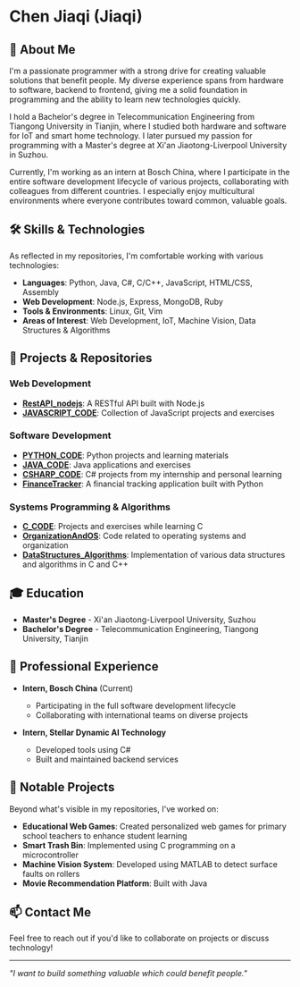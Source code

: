 # Chen Jiaqi (Jiaqi)

## 👋 About Me

I'm a passionate programmer with a strong drive for creating valuable solutions that benefit people. My diverse experience spans from hardware to software, backend to frontend, giving me a solid foundation in programming and the ability to learn new technologies quickly.

I hold a Bachelor's degree in Telecommunication Engineering from Tiangong University in Tianjin, where I studied both hardware and software for IoT and smart home technology. I later pursued my passion for programming with a Master's degree at Xi'an Jiaotong-Liverpool University in Suzhou.

Currently, I'm working as an intern at Bosch China, where I participate in the entire software development lifecycle of various projects, collaborating with colleagues from different countries. I especially enjoy multicultural environments where everyone contributes toward common, valuable goals.

## 🛠️ Skills & Technologies

As reflected in my repositories, I'm comfortable working with various technologies:

- **Languages**: Python, Java, C#, C/C++, JavaScript, HTML/CSS, Assembly
- **Web Development**: Node.js, Express, MongoDB, Ruby
- **Tools & Environments**: Linux, Git, Vim
- **Areas of Interest**: Web Development, IoT, Machine Vision, Data Structures & Algorithms

## 🚀 Projects & Repositories

### Web Development
- [**RestAPI_nodejs**](https://github.com/kvreinzapp/RestAPI_nodejs): A RESTful API built with Node.js
- [**JAVASCRIPT_CODE**](https://github.com/kvreinzapp/JAVASCRIPT_CODE): Collection of JavaScript projects and exercises

### Software Development
- [**PYTHON_CODE**](https://github.com/kvreinzapp/PYTHON_CODE): Python projects and learning materials
- [**JAVA_CODE**](https://github.com/kvreinzapp/JAVA_CODE): Java applications and exercises
- [**CSHARP_CODE**](https://github.com/kvreinzapp/CSHARP_CODE): C# projects from my internship and personal learning
- [**FinanceTracker**](https://github.com/kvreinzapp/FinanceTracker): A financial tracking application built with Python

### Systems Programming & Algorithms
- [**C_CODE**](https://github.com/kvreinzapp/C_CODE): Projects and exercises while learning C
- [**OrganizationAndOS**](https://github.com/kvreinzapp/OrganizationAndOS): Code related to operating systems and organization
- [**DataStructures_Algorithms**](https://github.com/kvreinzapp/DataStructures_Algorithms): Implementation of various data structures and algorithms in C and C++

## 🎓 Education

- **Master's Degree** - Xi'an Jiaotong-Liverpool University, Suzhou
- **Bachelor's Degree** - Telecommunication Engineering, Tiangong University, Tianjin

## 💼 Professional Experience

- **Intern, Bosch China** (Current)
  - Participating in the full software development lifecycle
  - Collaborating with international teams on diverse projects

- **Intern, Stellar Dynamic AI Technology**
  - Developed tools using C#
  - Built and maintained backend services

## 🌟 Notable Projects

Beyond what's visible in my repositories, I've worked on:

- **Educational Web Games**: Created personalized web games for primary school teachers to enhance student learning
- **Smart Trash Bin**: Implemented using C programming on a microcontroller
- **Machine Vision System**: Developed using MATLAB to detect surface faults on rollers
- **Movie Recommendation Platform**: Built with Java

## 📫 Contact Me

Feel free to reach out if you'd like to collaborate on projects or discuss technology!

---

*"I want to build something valuable which could benefit people."*

